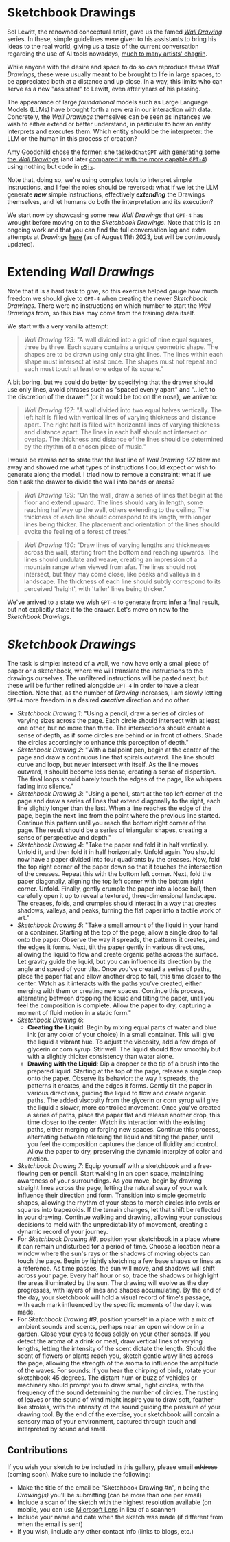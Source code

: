 # Sketchbook Drawings
Sol Lewitt, the renowned conceptual artist, gave us the famed [*Wall Drawing*](https://massmoca.org/sol-lewitt/) series. In these, simple guidelines were given to his assistants to bring his ideas to the real world, giving us a taste of the current conversation regarding the use of AI tools nowadays, [much to many artists' chagrin](https://berlinartweek.de/en/article/a-shortcut-to-acceptance/).

While anyone with the desire and space to do so can reproduce these *Wall Drawings*, these were usually meant to be brought to life in large spaces, to be appreciated both at a distance and up close. In a way, this limits who can serve as a new "assistant" to Lewitt, even after years of his passing. 

The appearance of large *foundational* models such as Large Language Models (LLMs) have brought forth a new era in our interaction with data. Concretely, the *Wall Drawings* themselves can be seen as instances we wish to either extend or better understand, in particular to how an entity interprets and executes them. Which entity should be the interpreter: the LLM or the human in this process of creation?

Amy Goodchild chose the former: she tasked`ChatGPT` with [generating some the *Wall Drawings*](https://www.amygoodchild.com/blog/chatgpt-sol-lewitt-wall-drawings) (and later [compared it with the more capable `GPT-4`](https://www.amygoodchild.com/blog/ai-generations-chatgpt-4-sol-lewitt-wall-drawings)) using nothing but code in [`p5js`](https://p5js.org/). 

Note that, doing so, we're using complex tools to interpret simple instructions, and I feel the roles should be reversed: what if we let the LLM generate ***new*** simple instructions, effectively ***extending*** the Drawings themselves, and let humans do both the interpretation and its execution?

We start now by showcasing some new *Wall Drawings* that `GPT-4` has wrought before moving on to the *Sketchbook Drawings*. Note that this is an ongoing work and that you can find the full conversation log and extra attempts at *Drawings* [here](https://chat.openai.com/share/fdb41e97-ad72-47af-a342-b7ce85ff4b7d) (as of August 11th 2023, but will be continuously updated).

# Extending *Wall Drawings*
Note that it is a hard task to give, so this exercise helped gauge how much freedom we should give to `GPT-4` when creating the newer *Sketchbook Drawings*. There were no instructions on which number to start the *Wall Drawings* from, so this bias may come from the training data itself.

We start with a very vanilla attempt:
> *Wall Drawing 123*: "A wall divided into a grid of nine equal squares, three by three. Each square contains a unique geometric shape. The shapes are to be drawn using only straight lines. The lines within each shape must intersect at least once. The shapes must not repeat and each must touch at least one edge of its square."

A bit boring, but we could do better by specifying that the drawer should use only lines, avoid phrases such as "spaced evenly apart" and "...left to the discretion of the drawer" (or it would be too on the nose), we arrive to:

> *Wall Drawing 127*: "A wall divided into two equal halves vertically. The left half is filled with vertical lines of varying thickness and distance apart. The right half is filled with horizontal lines of varying thickness and distance apart. The lines in each half should not intersect or overlap. The thickness and distance of the lines should be determined by the rhythm of a chosen piece of music."

I would be remiss not to state that the last line of *Wall Drawing 127* blew me away and showed me what types of instructions I could expect or wish to generate along the model. I tried now to remove a constraint: what if we don't ask the drawer to divide the wall into bands or areas?

> *Wall Drawing 129*: "On the wall, draw a series of lines that begin at the floor and extend upward. The lines should vary in length, some reaching halfway up the wall, others extending to the ceiling. The thickness of each line should correspond to its length, with longer lines being thicker. The placement and orientation of the lines should evoke the feeling of a forest of trees."

> *Wall Drawing 130*: "Draw lines of varying lengths and thicknesses across the wall, starting from the bottom and reaching upwards. The lines should undulate and weave, creating an impression of a mountain range when viewed from afar. The lines should not intersect, but they may come close, like peaks and valleys in a landscape. The thickness of each line should subtly correspond to its perceived 'height', with 'taller' lines being thicker."

We've arrived to a state we wish `GPT-4` to generate from: infer a final result, but not explicitly state it to the drawer. Let's move on now to the *Sketchbook Drawings*.

# *Sketchbook Drawings*
The task is simple: instead of a wall, we now have only a small piece of paper or a sketchbook, where we will translate the instructions to the drawings ourselves. The unfiltered instructions will be pasted next, but these will be further refined alongside `GPT-4` in order to have a clear direction. Note that, as the number of *Drawing* increases, I am slowly letting `GPT-4` more freedom in a desired ***creative*** direction and no other.

* *Sketchbook Drawing 1*: "Using a pencil, draw a series of circles of varying sizes across the page. Each circle should intersect with at least one other, but no more than three. The intersections should create a sense of depth, as if some circles are behind or in front of others. Shade the circles accordingly to enhance this perception of depth."
* *Sketchbook Drawing 2*: "With a ballpoint pen, begin at the center of the page and draw a continuous line that spirals outward. The line should curve and loop, but never intersect with itself. As the line moves outward, it should become less dense, creating a sense of dispersion. The final loops should barely touch the edges of the page, like whispers fading into silence."
* *Sketchbook Drawing 3*: "Using a pencil, start at the top left corner of the page and draw a series of lines that extend diagonally to the right, each line slightly longer than the last. When a line reaches the edge of the page, begin the next line from the point where the previous line started. Continue this pattern until you reach the bottom right corner of the page. The result should be a series of triangular shapes, creating a sense of perspective and depth."
* *Sketchbook Drawing 4*: "Take the paper and fold it in half vertically. Unfold it, and then fold it in half horizontally. Unfold again. You should now have a paper divided into four quadrants by the creases. Now, fold the top right corner of the paper down so that it touches the intersection of the creases. Repeat this with the bottom left corner. Next, fold the paper diagonally, aligning the top left corner with the bottom right corner. Unfold. Finally, gently crumple the paper into a loose ball, then carefully open it up to reveal a textured, three-dimensional landscape. The creases, folds, and crumples should interact in a way that creates shadows, valleys, and peaks, turning the flat paper into a tactile work of art."
* *Sketchbook Drawing 5*: "Take a small amount of the liquid in your hand or a container. Starting at the top of the page, allow a single drop to fall onto the paper. Observe the way it spreads, the patterns it creates, and the edges it forms. Next, tilt the paper gently in various directions, allowing the liquid to flow and create organic paths across the surface. Let gravity guide the liquid, but you can influence its direction by the angle and speed of your tilts. Once you've created a series of paths, place the paper flat and allow another drop to fall, this time closer to the center. Watch as it interacts with the paths you've created, either merging with them or creating new spaces. Continue this process, alternating between dropping the liquid and tilting the paper, until you feel the composition is complete. Allow the paper to dry, capturing a moment of fluid motion in a static form."
* *Sketchbook Drawing 6*: 
  * **Creating the Liquid**: Begin by mixing equal parts of water and blue ink (or any color of your choice) in a small container. This will give the liquid a vibrant hue. To adjust the viscosity, add a few drops of glycerin or corn syrup. Stir well. The liquid should flow smoothly but with a slightly thicker consistency than water alone.
  * **Drawing with the Liquid**: Dip a dropper or the tip of a brush into the prepared liquid. Starting at the top of the page, release a single drop onto the paper. Observe its behavior: the way it spreads, the patterns it creates, and the edges it forms. Gently tilt the paper in various directions, guiding the liquid to flow and create organic paths. The added viscosity from the glycerin or corn syrup will give the liquid a slower, more controlled movement. Once you've created a series of paths, place the paper flat and release another drop, this time closer to the center. Watch its interaction with the existing paths, either merging or forging new spaces. Continue this process, alternating between releasing the liquid and tilting the paper, until you feel the composition captures the dance of fluidity and control. Allow the paper to dry, preserving the dynamic interplay of color and motion.
* *Sketchbook Drawing 7*: Equip yourself with a sketchbook and a free-flowing pen or pencil. Start walking in an open space, maintaining awareness of your surroundings. As you move, begin by drawing straight lines across the page, letting the natural sway of your walk influence their direction and form. Transition into simple geometric shapes, allowing the rhythm of your steps to morph circles into ovals or squares into trapezoids. If the terrain changes, let that shift be reflected in your drawing. Continue walking and drawing, allowing your conscious decisions to meld with the unpredictability of movement, creating a dynamic record of your journey.
* For *Sketchbook Drawing #8*, position your sketchbook in a place where it can remain undisturbed for a period of time. Choose a location near a window where the sun's rays or the shadows of moving objects can touch the page. Begin by lightly sketching a few base shapes or lines as a reference. As time passes, the sun will move, and shadows will shift across your page. Every half hour or so, trace the shadows or highlight the areas illuminated by the sun. The drawing will evolve as the day progresses, with layers of lines and shapes accumulating. By the end of the day, your sketchbook will hold a visual record of time's passage, with each mark influenced by the specific moments of the day it was made.
* For *Sketchbook Drawing #9*, position yourself in a place with a mix of ambient sounds and scents, perhaps near an open window or in a garden. Close your eyes to focus solely on your other senses. If you detect the aroma of a drink or meal, draw vertical lines of varying lengths, letting the intensity of the scent dictate the length. Should the scent of flowers or plants reach you, sketch gentle wavy lines across the page, allowing the strength of the aroma to influence the amplitude of the waves. For sounds: if you hear the chirping of birds, rotate your sketchbook 45 degrees. The distant hum or buzz of vehicles or machinery should prompt you to draw small, tight circles, with the frequency of the sound determining the number of circles. The rustling of leaves or the sound of wind might inspire you to draw soft, feather-like strokes, with the intensity of the sound guiding the pressure of your drawing tool. By the end of the exercise, your sketchbook will contain a sensory map of your environment, captured through touch and interpreted by sound and smell.

## Contributions
If you wish your sketch to be included in this gallery, please email ~~address~~ (coming soon). Make sure to include the following:
* Make the title of the email be "Sketchbook Drawing #n", n being the *Drawing(s)* you'll be submitting (can be more than one per email)
* Include a scan of the sketch with the highest resolution available (on mobile, you can use [Microsoft Lens](https://play.google.com/store/apps/details?id=com.microsoft.office.officelens&pcampaignid=web_share) in lieu of a scanner)
* Include your name and date when the sketch was made (if different from when the email is sent)
* If you wish, include any other contact info (links to blogs, etc.)